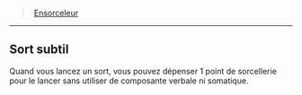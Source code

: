 ﻿---
!ClassFeatureItem
Id: sorcerer_hd.md#sort-subtil
ParentLink: sorcerer_hd.md#ensorceleur
Name: Sort subtil
ParentName: Ensorceleur
NameLevel: 2
Attributes:
  Name: Sort subtil
  Markdown: >+
    ## <!--Name-->Sort subtil<!--/Name-->


    Quand vous lancez un sort, vous pouvez dépenser 1 point de sorcellerie pour le lancer sans utiliser de composante verbale ni somatique.

  Description: >+
    Quand vous lancez un sort, vous pouvez dépenser 1 point de sorcellerie pour le lancer sans utiliser de composante verbale ni somatique.

AttributesDictionary: >+
  Name: Sort subtil

  Markdown: >+

    ## <!--Name-->Sort subtil<!--/Name-->





    Quand vous lancez un sort, vous pouvez dépenser 1 point de sorcellerie pour le lancer sans utiliser de composante verbale ni somatique.



  Description: >+

    Quand vous lancez un sort, vous pouvez dépenser 1 point de sorcellerie pour le lancer sans utiliser de composante verbale ni somatique.



Description: >+
  Quand vous lancez un sort, vous pouvez dépenser 1 point de sorcellerie pour le lancer sans utiliser de composante verbale ni somatique.

---
> [Ensorceleur](hd_sorcerer.md)

---

## Sort subtil

Quand vous lancez un sort, vous pouvez dépenser 1 point de sorcellerie pour le lancer sans utiliser de composante verbale ni somatique.

